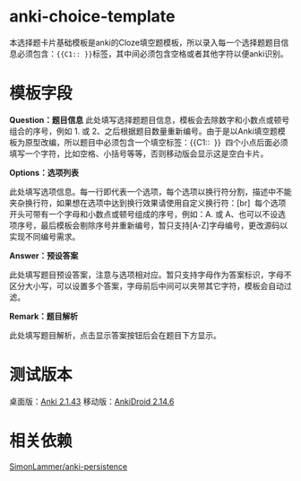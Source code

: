 # anki-choice-template

本选择题卡片基础模板是anki的Cloze填空题模板，所以录入每一个选择题题目信息必须包含：`{{C1:: }}`标签，其中间必须包含空格或者其他字符以便anki识别。

# 模板字段

**Question：题目信息**
此处填写选择题题目信息，模板会去除数字和小数点或顿号组合的序号，例如 1. 或 2、之后根据题目数量重新编号。由于是以Anki填空题模板为原型改编，所以题目中必须包含一个填空标签：{{C1::  }}  四个小点后面必须填写一个字符，比如空格、小括号等等，否则移动版会显示这是空白卡片。

**Options：选项列表**

此处填写选项信息。每一行即代表一个选项，每个选项以换行符分割，描述中不能夹杂换行符，如果想在选项中达到换行效果请使用自定义换行符：[br]  每个选项开头可带有一个字母和小数点或顿号组成的序号，例如：A. 或 A、也可以不设选项序号，最后模板会剔除序号并重新编号，暂只支持[A-Z]字母编号，更改源码以实现不同编号需求。

**Answer：预设答案**

此处填写题目预设答案，注意与选项相对应。暂只支持字母作为答案标识，字母不区分大小写，可以设置多个答案，字母前后中间可以夹带其它字符，模板会自动过滤。

**Remark：题目解析**

此处填写题目解析，点击显示答案按钮后会在题目下方显示。

# 测试版本

桌面版：[Anki 2.1.43](https://github.com/ankitects/anki/releases/tag/2.1.43)
移动版：[AnkiDroid 2.14.6](https://github.com/ankidroid/Anki-Android/releases/tag/v2.14.6)

# 相关依赖

[SimonLammer/anki-persistence](https://github.com/SimonLammer/anki-persistence)
